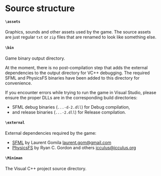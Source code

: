 # Source structure

#### `\assets`
Graphics, sounds and other assets used by the game. The source assets are just regular `txt` or `zip` files that are renamed to look like something else.

#### `\bin`  
Game binary output directory. 

At the moment, there is no post-compilation step that adds the external dependencies to the output directory for VC++ debugging. 
The required SFML and PhysicsFS binaries have been added to this directory for convenience.

If you encounter errors while trying to run the game in Visual Studio, please ensure the proper DLLs are in the corresponding build directories: 
- SFML debug binaries (`...-d-2.dll`) for Debug compilation, 
- and release binaries (`...-2.dll`) for Release compilation.

#### `\external`  
External dependencies required by the game:
- [SFML](http://www.sfml-dev.org/) by Laurent Gomila <laurent.gom@gmail.com>
- [PhysicsFS](http://icculus.org/physfs/) by Ryan C. Gordon and others <icculus@icculus.org>
						
#### `\Miniman`  
The Visual C++ project source directory.
